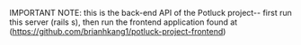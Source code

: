 IMPORTANT NOTE: this is the back-end API of the Potluck project-- first run this server (rails s), then run the frontend application found at (https://github.com/brianhkang1/potluck-project-frontend)
